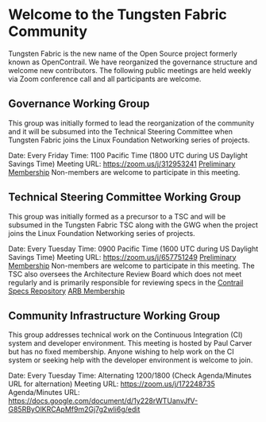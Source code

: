 # Welcome to the Tungsten Fabric Community
Tungsten Fabric is the new name of the Open Source project formerly known as
OpenContrail. We have reorganized the governance structure and welcome new
contributors. The following public meetings are held weekly via Zoom conference
call and all participants are welcome.

## Governance Working Group
This group was initially formed to lead the reorganization of the community and
it will be subsumed into the Technical Steering Committee when Tungsten Fabric
joins the Linux Foundation Networking series of projects.

Date: Every Friday
Time: 1100 Pacific Time (1800 UTC during US Daylight Savings Time)
Meeting URL: https://zoom.us/j/312953241
[Preliminary Membership](GovernanceWG/Members) Non-members are welcome to
participate in this meeting.

## Technical Steering Committee Working Group
This group was initially formed as a precursor to a TSC and will be subsumed in
the Tungsten Fabric TSC along with the GWG when the project joins the Linux
Foundation Networking series of projects.

Date: Every Tuesday
Time: 0900 Pacific Time (1600 UTC during US Daylight Savings Time)
Meeting URL: https://zoom.us/j/657751249
[Preliminary Membership](TSCWG/TSC_Members) Non-members are welcome to
participate in this meeting.
The TSC also oversees the Architecture Review Board which does not meet
regularly and is primarily responsible for reviewing specs in the
[Contrail Specs Repository](https://github.com/Juniper/contrail-specs)
[ARB Membership](TSCWG/ARB_Members)

## Community Infrastructure Working Group
This group addresses technical work on the Continuous Integration (CI) system
and developer environment. This meeting is hosted by Paul Carver but has no
fixed membership. Anyone wishing to help work on the CI system or seeking help
with the developer environment is welcome to join.

Date: Every Tuesday
Time: Alternating 1200/1800 (Check Agenda/Minutes URL for alternation)
Meeting URL: https://zoom.us/j/172248735
Agenda/Minutes URL: https://docs.google.com/document/d/1y228rWTUanvJfV-G85RByOlKRCApMf9m2Gj7g2wIi6g/edit

